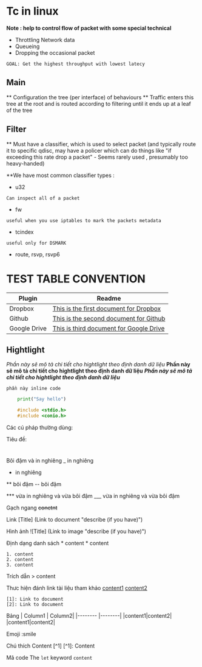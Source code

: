 # Tc in linux
**Note : help to control flow of packet with some special technical** 

* Throttling Network data
* Queueing 
* Dropping the occasional packet

```
GOAL: Get the highest throughput with lowest latecy 
```

## Main
** Configuration the tree (per interface) of behaviours 
** Traffic enters this tree at the root and is routed according to filtering until it ends up at a leaf of the tree

## Filter
** Must have a classifier, which is used to select packet (and typically route it to specific qdisc, may have a policer which can do things like "if exceeding this rate drop a packet"  - Seems rarely used , presumably too heavy-handed) 



**We have most common classifier types :
* u32 
```
Can inspect all of a packet
```
* fw
```
useful when you use iptables to mark the packets metadata
```
* tcindex
```
useful only for DSMARK
```
* route, rsvp, rsvp6

# TEST TABLE CONVENTION

| Plugin | Readme |
| ------ | ------ |
| Dropbox | [This is the first document for Dropbox][1] |
| Github | [This is the second document for Github][2] |
| Google Drive | [This is third document for Google Drive][3] |



[1]: https://www.dropbox.com/
[2]: https://github.com/
[3]: https://www.google.com.vn/


## Hightlight
*Phần này sẽ mô tả chi tiết cho hightlight theo định danh dữ liệu* 
**Phần này sẽ mô tả chi tiết cho hightlight theo định danh dữ liệu**
***Phần này sẽ mô tả chi tiết cho hightlight theo định danh dữ liệu***

` phần này inline code `

```python
	print("Say hello")
```

```c
	#include <stdio.h>
	#include <conio.h>
```




Các cú pháp thường dùng:

Tiêu đề:
#
##
###
Bôi đậm và in nghiêng
_  in nghiêng
*	in nghiêng

**	bôi đậm
-- bôi đậm

*** vừa in nghiêng và vừa bôi đậm
___ vừa in nghiêng và vừa bôi đậm

Gạch ngang
~~conetnt~~

Link 
[Title] (Link to document "describe (if you have)")


Hình ảnh
![Title] (Link to image "describe (if you have)")

Định dạng danh sách
	* content
		* content

	1. content
	2. content
	3. content

Trích dẫn
	> content

Thưc hiện đánh link tài liệu tham khảo 
	[content1][1] 
	[content2][2]

	[1]: Link to document
	[2]: Link to document


Bảng
	| Column1 | Column2|
	|-------- |--------|
	|content1|content2|
	|content1|content2|


Emoji
	:smile

Chú thích
	Content [^1]
	[^1]: Content

Mã code
	The `let` keyword
	```
	content
	```


# 
